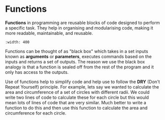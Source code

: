 # Functions

**Functions** in programming are reusable blocks of code designed to perform a specific task. They help in organising and modularising code, making it more readable, maintainable, and reusable.

```{figure} ../_images/5_Function.svg
:width: 400
```

Functions can be thought of as "black box" which takes in a set inputs known as **arguments** or **parameters**, executes commands based on the inputs and returns a set of outputs. The reason we use the black box analogy is that a function is sealed off from the rest of the program and it only has access to the outputs.

Use of functions help to simplify code and help use to follow the **DRY** (Don't Repeat Yourself) principle. For example, lets say we wanted to calculate the area and circumference of a set of circles with different radii. We could write two lines of code to calculate these for each circle but this would mean lots of lines of code that are very similar. Much better to write a function to do this and then use this function to calculate the area and circumference for each circle.